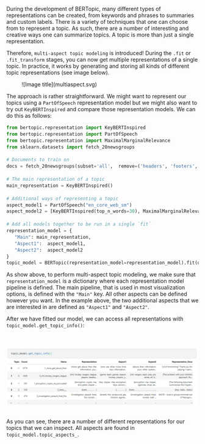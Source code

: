 During the development of BERTopic, many different types of representations can be created, from keywords and phrases to summaries and custom labels. There is a variety of techniques that one can choose from to represent a topic. As such, there are a number of interesting and creative ways one can summarize topics. A topic is more than just a single representation.

Therefore, `multi-aspect topic modeling` is introduced! During the `.fit` or `.fit_transform` stages, you can now get multiple representations of a single topic. In practice, it works by generating and storing all kinds of different topic representations (see image below).

<figure markdown>
  ![Image title](multiaspect.svg)
  <figcaption></figcaption>
</figure>

The approach is rather straightforward. We might want to represent our topics using a `PartOfSpeech` representation model but we might also want to try out `KeyBERTInspired` and compare those representation models. We can do this as follows:

```python
from bertopic.representation import KeyBERTInspired
from bertopic.representation import PartOfSpeech
from bertopic.representation import MaximalMarginalRelevance
from sklearn.datasets import fetch_20newsgroups

# Documents to train on
docs = fetch_20newsgroups(subset='all',  remove=('headers', 'footers', 'quotes'))['data']

# The main representation of a topic
main_representation = KeyBERTInspired()

# Additional ways of representing a topic
aspect_model1 = PartOfSpeech("en_core_web_sm")
aspect_model2 = [KeyBERTInspired(top_n_words=30), MaximalMarginalRelevance(diversity=.5)]

# Add all models together to be run in a single `fit`
representation_model = {
   "Main": main_representation,
   "Aspect1":  aspect_model1,
   "Aspect2":  aspect_model2 
}
topic_model = BERTopic(representation_model=representation_model).fit(docs)
```

As show above, to perform multi-aspect topic modeling, we make sure that `representation_model` is a dictionary where each representation model pipeline is defined. 
The main pipeline, that is used in most visualization options, is defined with the `"Main"` key. All other aspects can be defined however you want. In the example above, the two additional aspects that we are interested in are defined as `"Aspect1"` and `"Aspect2"`. 

After we have fitted our model, we can access all representations with `topic_model.get_topic_info()`:

<br><br>
<img src="table.PNG">
<br><br>

As you can see, there are a number of different representations for our topics that we can inspect. All aspects are found in `topic_model.topic_aspects_`. 
